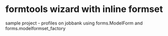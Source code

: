 # formtools wizard with inline formset
sample project - profiles on jobbank
using forms.ModelForm and forms.modelformset_factory

